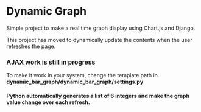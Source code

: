 # Dynamic Graph 
Simple project to make a real time graph display using Chart.js and Django.

This project has moved to dynamically update the contents when the user refreshes the page.   
   
### AJAX work is still in progress

To make it work in your system, change the template path in **dynamic_bar_graph/dynamic_bar_graph/settings.py**

#### Python automatically generates a list of 6 integers and make the graph value change over each refresh.

